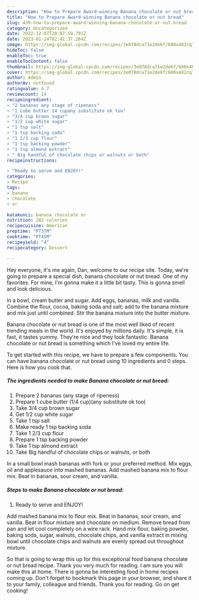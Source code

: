 ```yaml
---
description: "How to Prepare Award-winning Banana chocolate or nut bread"
title: "How to Prepare Award-winning Banana chocolate or nut bread"
slug: 439-how-to-prepare-award-winning-banana-chocolate-or-nut-bread
category: Uncategorized
date: 2022-12-07T20:07:59.791Z
date: 2023-01-24T02:41:37.264Z
image: https://img-global.cpcdn.com/recipes/3e078dca71e2de6f/680x482cq70/banana-chocolate-or-nut-bread-recipe-main-photo.jpg
hideToc: false
enableToc: true
enableTocContent: false
thumbnail: https://img-global.cpcdn.com/recipes/3e078dca71e2de6f/680x482cq70/banana-chocolate-or-nut-bread-recipe-main-photo.jpg
cover: https://img-global.cpcdn.com/recipes/3e078dca71e2de6f/680x482cq70/banana-chocolate-or-nut-bread-recipe-main-photo.jpg
author: Admin
authorAv: notfound
ratingvalue: 4.7
reviewcount: 14
recipeingredient:
- "2 bananas any stage of ripeness"
- "1 cube butter 14 cupany substitute ok too"
- "3/4 cup brown sugar"
- "1/2 cup white sugar"
- "1 tsp salt"
- "1 tsp backing soda"
- "1 2/3 cup flour"
- "1 tsp backing powder"
- "1 tsp almond extract"
- " Big handful of chocolate chips or walnuts or both"
recipeinstructions:

- "Ready to serve and ENJOY!"
categories:
- Recipe
tags:
- banana
- chocolate
- or

katakunci: banana chocolate or 
nutrition: 282 calories
recipecuisine: American
preptime: "PT37M"
cooktime: "PT45M"
recipeyield: "4"
recipecategory: Dessert

---
```



Hey everyone, it's me again, Dan, welcome to our recipe site. Today, we're going to prepare a special dish, banana chocolate or nut bread. One of my favorites. For mine, I'm gonna make it a little bit tasty. This is gonna smell and look delicious.

In a bowl, cream butter and sugar. Add eggs, bananas, milk and vanilla. Combine the flour, cocoa, baking soda and salt; add to the banana mixture and mix just until combined. Stir the banana mixture into the butter mixture.

Banana chocolate or nut bread is one of the most well liked of recent trending meals in the world. It's enjoyed by millions daily. It's simple, it is fast, it tastes yummy. They're nice and they look fantastic. Banana chocolate or nut bread is something which I've loved my entire life.


To get started with this recipe, we have to prepare a few components. You can have banana chocolate or nut bread using 10 ingredients and 0 steps. Here is how you cook that.

<!--inarticleads1-->

##### The ingredients needed to make Banana chocolate or nut bread:

1. Prepare 2 bananas (any stage of ripeness)
1. Prepare 1 cube butter (1/4 cup)(any substitute ok too)
1. Take 3/4 cup brown sugar
1. Get 1/2 cup white sugar
1. Take 1 tsp salt
1. Make ready 1 tsp backing soda
1. Take 1 2/3 cup flour
1. Prepare 1 tsp backing powder
1. Take 1 tsp almond extract
1. Take  Big handful of chocolate chips or walnuts, or both


In a small bowl mash bananas with fork or your preferred method. Mix eggs, oil and applesauce into mashed bananas. Add mashed banana mix to flour mix. Beat in bananas, sour cream, and vanilla. 

<!--inarticleads2-->

##### Steps to make Banana chocolate or nut bread:


1. Ready to serve and ENJOY!

Add mashed banana mix to flour mix. Beat in bananas, sour cream, and vanilla. Beat in flour mixture and chocolate on medium. Remove bread from pan and let cool completely on a wire rack. Hand mix flour, baking powder, baking soda, sugar, walnuts, chocolate chips, and vanilla extract in mixing bowl until chocolate chips and walnuts are evenly spread out throughout mixture. 

So that is going to wrap this up for this exceptional food banana chocolate or nut bread recipe. Thank you very much for reading. I am sure you will make this at home. There is gonna be interesting food in home recipes coming up. Don't forget to bookmark this page in your browser, and share it to your family, colleague and friends. Thank you for reading. Go on get cooking!
